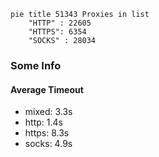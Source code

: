 
```mermaid
pie title 51343 Proxies in list
    "HTTP" : 22605
    "HTTPS": 6354
    "SOCKS" : 28034
```

### Some Info
#### Average Timeout

- mixed: 3.3s
- http: 1.4s
- https: 8.3s
- socks: 4.9s